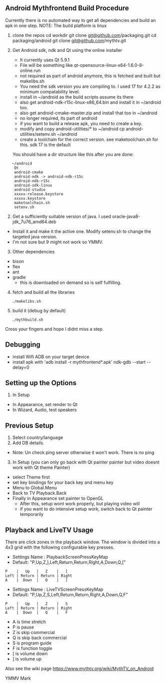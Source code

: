 Android Mythfrontend Build Procedure
------------------------------------

Currently there is no automated way to get all dependencies and build an apk in one step.
NOTE: The build platform is linux

1. clone the repos
   cd workdir
   git clone git@github.com/packaging.git
   cd packaging/android
   git clone git@github.com/mythtv.git

1. Get Android sdk, ndk and Qt using the online installer
   * It currently uses Qt 5.9.1
    * File will be something like qt-opensource-linux-x64-1.6.0-8-online.run
    * not required as part of android anymore, this is fetched and built but makelibs.sh
   * You need the sdk version you are compiling to. I used 17 for 4.2.2 as minimum
     compatability level.
   * install in ~/android as the build scripts assume its there
   * also get android-ndk-r15c-linux-x86_64.bin and install it in ~/android too.
   * also get android-cmake-master.zip and install that too in ~/android
    * no longer required, its part of android
   * if you want to build a release apk, you need to create a key.
   * modify and copy android-utilities/* to ~/android
       cp android-utilities/setenv.sh ~/android
   * create a toolchain for the correct version. see maketoolchain.sh for this. sdk 17 is the default

   You should have a dir structure like this after you are done:
```
   ~/android
	Qt
	android-cmake
	android-ndk -> android-ndk-r15c
	android-ndk-r15c
	android-sdk-linux
	android-studio
	xxxxx-release.keystore
	xxxxx.keystore
	maketoolchain.sh
	setenv.sh
```

2. Get a sufficiently suitable version of java. I used oracle-java8-jdk_7u76_amd64.deb
  * Install it and make it the active one. Modify setenv.sh to change the targeted java version.
  * I'm not sure but 9 might not work so YMMV.

3. Other dependencies
  * bison
  * flex
  * ant
  * gradle
    * this is downloaded on demand so is self fulfilling.

4. fetch and build all the libraries
```
   ./makelibs.sh
```

5. build it (debug by default)
```
   ./mythbuild.sh
```

Cross your fingers and hope I didnt miss a step.

Debugging
---------

* install Wifi ADB on your target device
* install apk with 'adb install -r mythfrontend*.apk'
ndk-gdb --start --delay=0


Setting up the Options
----------------------

1. In Setup
  * In Appearance, set render to Qt
  * In Wizard, Audio, test speakers


Previous Setup
--------------
1. Select country/language
2. Add DB details.
  * Note: Un check ping server otherwise it won't work. There is no ping
3. In Setup (you can only go back with Qt painter painter but video doesnt work with Qt theme Painter)
  * select Theme first
  * set key bindings for your back key and menu key
  * Menu to Global.Menu
  * Back to TV Playback.Back
  * Finally in Appearance set painter to OpenGL
    * After this, setup wont work properly, but playing video will
    * if you want to do intensive setup work, switch back to Qt painter temporarily

Playback and LiveTV Usage
-------------------------

There are click zones in the playback window. The window is divided into a 4x3 grid with the
following configurable key presses.

* Settings Name : PlaybackScreenPressKeyMap
* Default: "P,Up,Z,],Left,Return,Return,Right,A,Down,Q,["

```
P    |   Up   |   Z    |   [
Left | Return | Return | Right
A    |  Down  |   Q    |   ]
```
* Settings Name : LiveTVScreenPressKeyMap
* Default: "P,Up,Z,S,Left,Return,Return,Right,A,Down,Q,F"

```
P    |   Up   |   Z    |   S
Left | Return | Return | Right
A    |  Down  |   Q    |   F
```

* A is time stretch
* P is pause
* Z is skip commercial
* Q is skip back commercial
* S is program guide
* F is function toggle
* [ is volume down
* ] is volume up

Also see the wiki page https://www.mythtv.org/wiki/MythTV_on_Android

YMMV
Mark
